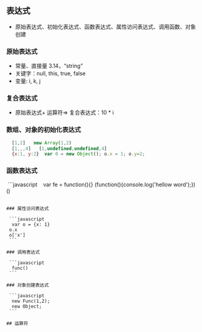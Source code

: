 ## 表达式
 - 原始表达式、初始化表达式、函数表达式、属性访问表达式、调用函数、对象创建

### 原始表达式
 - 常量、直接量 3.14，“string”
 - 关键字：null, this, true, false 
 - 变量: i, k, j
 
### 复合表达式
 - 原始表达式+ 运算符=> 复合表达式：10 * i

### 数组、对象的初始化表达式

  ```javascript
    [1,2]   new Array(1,2)
    [1,,,4]   [1,undefined,undefined,4]
    {x:1, y:2}  var 0 = new Object(); o.x = 1; o.y=2;
  ```
  
### 函数表达式

  ```javascript
    var fe = function(){}
    (function(){console.log('hellow word');})()
  ```
  
### 属性访问表达式

  ```javascript
   var o = {x: 1}
   o.x
   o['x']
  ```
  
### 调用表达式

  ```javascript
   func()
  ```
  
### 对象创建表达式

  ```javascript
   new Func(1,2);
   new Object;
  ```

## 运算符   


